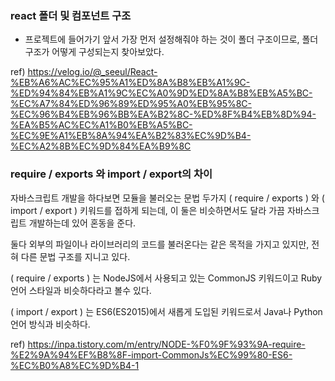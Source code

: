 ### react 폴더 및 컴포넌트 구조
- 프로젝트에 들어가기 앞서 가장 먼저 설정해줘야 하는 것이 폴더 구조이므로, 폴더 구조가 어떻게 구성되는지
찾아보았다.

ref) https://velog.io/@_seeul/React-%EB%A6%AC%EC%95%A1%ED%8A%B8%EB%A1%9C-%ED%94%84%EB%A1%9C%EC%A0%9D%ED%8A%B8%EB%A5%BC-%EC%A7%84%ED%96%89%ED%95%A0%EB%95%8C-%EC%96%B4%EB%96%BB%EA%B2%8C-%ED%8F%B4%EB%8D%94-%EA%B5%AC%EC%A1%B0%EB%A5%BC-%EC%9E%A1%EB%8A%94%EA%B2%83%EC%9D%B4-%EC%A2%8B%EC%9D%84%EA%B9%8C


### require / exports 와 import / export의 차이 
자바스크립트 개발을 하다보면 모듈을 불러오는 문법 두가지 (  require / exports ) 와 ( import / export ) 키워드를 접하게 되는데, 이 둘은 비슷하면서도 달라 가끔 자바스크립트 개발하는데 있어 혼동을 준다.

둘다 외부의 파일이나 라이브러리의 코드를 불러온다는 같은 목적을 가지고 있지만, 전혀 다른 문법 구조를 지니고 있다.


( require / exports ) 는 NodeJS에서 사용되고 있는 CommonJS 키워드이고 Ruby 언어 스타일과 비슷하다라고 볼수 있다.

( import / export ) 는 ES6(ES2015)에서 새롭게 도입된 키워드로서 Java나 Python 언어 방식과 비슷하다.

ref) https://inpa.tistory.com/m/entry/NODE-%F0%9F%93%9A-require-%E2%9A%94%EF%B8%8F-import-CommonJs%EC%99%80-ES6-%EC%B0%A8%EC%9D%B4-1